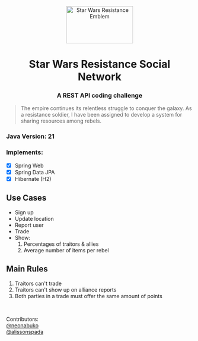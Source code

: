 <div align="center">
  <img src="https://github.com/neonabuko/resistance-social-network/assets/83613676/df0eaabc-10f3-4b5e-a09b-db7896bce003" alt="Star Wars Resistance Emblem" width="180" height="100">
  <h1>Star Wars Resistance Social Network</h1>
  <h3>A REST API coding challenge</h3>
</div>

> The empire continues its relentless struggle to conquer the galaxy. As a resistance soldier, I have been assigned to
> develop a system for sharing resources among rebels.

### Java Version: 21

### Implements:
- [x] Spring Web
- [x] Spring Data JPA
- [x] Hibernate (H2)

## Use Cases
- Sign up
- Update location
- Report user
- Trade
- Show:
    1. Percentages of traitors & allies
    2. Average number of items per rebel

## Main Rules
1. Traitors can't trade
2. Traitors can't show up on alliance reports
3. Both parties in a trade must offer the same amount of points

<div align="left">
    <footer>
        <br>
        <p>Contributors:
            <br>
            <a href="https://github.com/neonabuko/">@neonabuko</a>
            <br>
            <a href=https://github.com/alissonspada>@alissonspada</a>
        </p>
    </footer>
</div>
